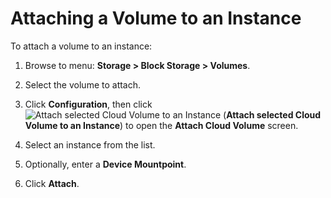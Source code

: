# Attaching a Volume to an Instance

To attach a volume to an instance:

1.  Browse to menu: **Storage > Block Storage > Volumes**.

2.  Select the volume to attach.

3.  Click **Configuration**, then
    click ![Attach selected Cloud Volume to an
    Instance](../images/volume-icon.png) (**Attach selected Cloud Volume
    to an Instance**) to open the **Attach Cloud Volume** screen.

4.  Select an instance from the list.

5.  Optionally, enter a **Device Mountpoint**.

6.  Click **Attach**.
